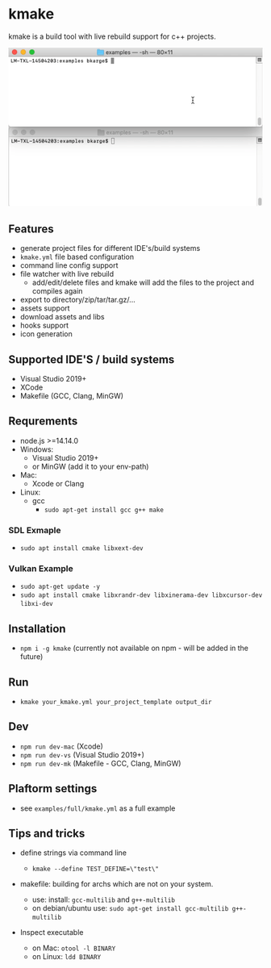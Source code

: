 # kmake

kmake is a build tool with live rebuild support for c++ projects.

![Live Build](./resources/doc/liveBuild.gif "Live Build")


## Features
* generate project files for different IDE's/build systems
* `kmake.yml` file based configuration
* command line config support
* file watcher with live rebuild
  * add/edit/delete files and kmake will add the files to the project and compiles again
* export to directory/zip/tar/tar.gz/...
* assets support
* download assets and libs
* hooks support
* icon generation

## Supported IDE'S / build systems
 * Visual Studio 2019+
 * XCode
 * Makefile (GCC, Clang, MinGW)

## Requrements
* node.js >=14.14.0
* Windows:
  * Visual Studio 2019+
  * or MinGW (add it to your env-path)
* Mac:
  * Xcode or Clang
* Linux:
  * gcc
    * `sudo apt-get install gcc g++ make`

### SDL Exmaple
* `sudo apt install cmake libxext-dev`

### Vulkan Example
* `sudo apt-get update -y`
* `sudo apt install cmake libxrandr-dev libxinerama-dev libxcursor-dev libxi-dev`

## Installation
* `npm i -g kmake` (currently not available on npm - will be added in the future)

## Run
* `kmake your_kmake.yml your_project_template output_dir`

## Dev
* `npm run dev-mac` (Xcode)
* `npm run dev-vs` (Visual Studio 2019+)
* `npm run dev-mk` (Makefile - GCC, Clang, MinGW)

## Plaftorm settings
* see `examples/full/kmake.yml` as a full example

## Tips and tricks

* define strings via command line
  * `kmake --define TEST_DEFINE=\"test\"`

* makefile: building for archs which are not on your system.
  * use: install: `gcc-multilib` and `g++-multilib`
  * on debian/ubuntu use: `sudo apt-get install gcc-multilib g++-multilib`

* Inspect executable
  * on Mac: `otool -l BINARY`
  * on Linux: `ldd BINARY`
